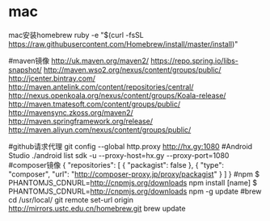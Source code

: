 # mac
mac安装homebrew
ruby -e "$(curl -fsSL https://raw.githubusercontent.com/Homebrew/install/master/install)"

#maven镜像
http://uk.maven.org/maven2/
https://repo.spring.io/libs-snapshot/
http://maven.wso2.org/nexus/content/groups/public/
http://jcenter.bintray.com/
http://maven.antelink.com/content/repositories/central/
http://nexus.openkoala.org/nexus/content/groups/Koala-release/
http://maven.tmatesoft.com/content/groups/public/
http://mavensync.zkoss.org/maven2/
http://maven.springframework.org/release/
http://maven.aliyun.com/nexus/content/groups/public/

#github请求代理
git config --global http.proxy http://hx.gy:1080
#Android Studio
./android list sdk -u --proxy-host=hx.gy --proxy-port=1080
#composer镜像
{
    "repositories": [
        { "packagist": false },
        {
            "type": "composer",
            "url": "http://composer-proxy.jp/proxy/packagist"
        }
    ]
}
#npm
$ PHANTOMJS_CDNURL=http://cnpmjs.org/downloads npm install [name] 
$ PHANTOMJS_CDNURL=http://cnpmjs.org/downloads npm -g update
#brew
cd /usr/local/
git remote set-url origin http://mirrors.ustc.edu.cn/homebrew.git
brew update
